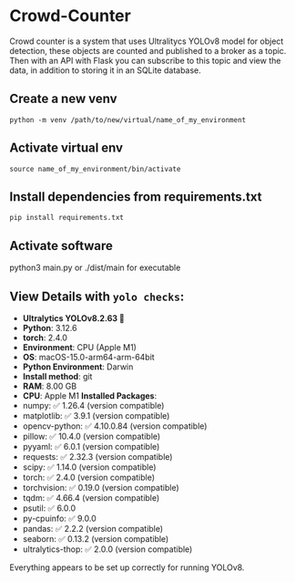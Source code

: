 # Crowd-Counter

Crowd counter is a system that uses Ultralitycs YOLOv8 model for object detection, these objects are counted and published to a broker as a topic.
Then with an API with Flask you can subscribe to this topic and view the data, in addition to storing it in an SQLite database.

## Create a new venv

<pre><code>python -m venv /path/to/new/virtual/name_of_my_environment</code></pre>

## Activate virtual env

<pre><code>source name_of_my_environment/bin/activate</pre></code>

## Install dependencies from requirements.txt

<pre><code>pip install requirements.txt</code></pre>

## Activate software

python3 main.py or ./dist/main for executable

## View Details with `yolo checks`:

- **Ultralytics YOLOv8.2.63 🚀**
- **Python**: 3.12.6
- **torch**: 2.4.0
- **Environment**: CPU (Apple M1)
- **OS**: macOS-15.0-arm64-arm-64bit
- **Python Environment**: Darwin
- **Install method**: git
- **RAM**: 8.00 GB
- **CPU**: Apple M1
    **Installed Packages**:
- numpy: ✅ 1.26.4 (version compatible)
- matplotlib: ✅ 3.9.1 (version compatible)
- opencv-python: ✅ 4.10.0.84 (version compatible)
- pillow: ✅ 10.4.0 (version compatible)
- pyyaml: ✅ 6.0.1 (version compatible)
- requests: ✅ 2.32.3 (version compatible)
- scipy: ✅ 1.14.0 (version compatible)
- torch: ✅ 2.4.0 (version compatible)
- torchvision: ✅ 0.19.0 (version compatible)
- tqdm: ✅ 4.66.4 (version compatible)
- psutil: ✅ 6.0.0
- py-cpuinfo: ✅ 9.0.0
- pandas: ✅ 2.2.2 (version compatible)
- seaborn: ✅ 0.13.2 (version compatible)
- ultralytics-thop: ✅ 2.0.0 (version compatible)

Everything appears to be set up correctly for running YOLOv8.
